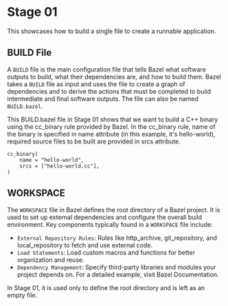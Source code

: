 # Stage 01

This showcases how to build a single file to create a runnable application.

## BUILD File

A `BUILD` file is the main configuration file that tells Bazel what software outputs to build, what their dependencies are, and how to build them. Bazel takes a `BUILD` file as input and uses the file to create a graph of dependencies and to derive the actions that must be completed to build intermediate and final software outputs. The file can also be named `BUILD.bazel`.

This BUILD.bazel file in Stage 01 shows that we want to build a C++ binary using the cc_binary rule provided by Bazel. In the cc_binary rule, name of the binary is specified in name attribute (in this example, it's hello-world), required source files to be built are provided in srcs attribute.

```
cc_binary(
    name = "hello-world",
    srcs = ["hello-world.cc"],
)
```

## WORKSPACE

The `WORKSPACE` file in Bazel defines the root directory of a Bazel project. It is used to set up external dependencies and configure the overall build environment. Key components typically found in a `WORKSPACE` file include:

- `External Repository Rules`: Rules like http_archive, git_repository, and local_repository to fetch and use external code.
- `Load Statements`: Load custom macros and functions for better organization and reuse.
- `Dependency Management`: Specify third-party libraries and modules your project depends on.
For a detailed example, visit Bazel Documentation.

In Stage 01, it is used only to define the root directory and is left as an empty file.
